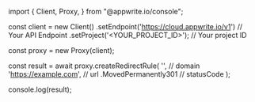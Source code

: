 import { Client, Proxy,  } from "@appwrite.io/console";

const client = new Client()
    .setEndpoint('https://cloud.appwrite.io/v1') // Your API Endpoint
    .setProject('<YOUR_PROJECT_ID>'); // Your project ID

const proxy = new Proxy(client);

const result = await proxy.createRedirectRule(
    '', // domain
    'https://example.com', // url
    .MovedPermanently301 // statusCode
);

console.log(result);
